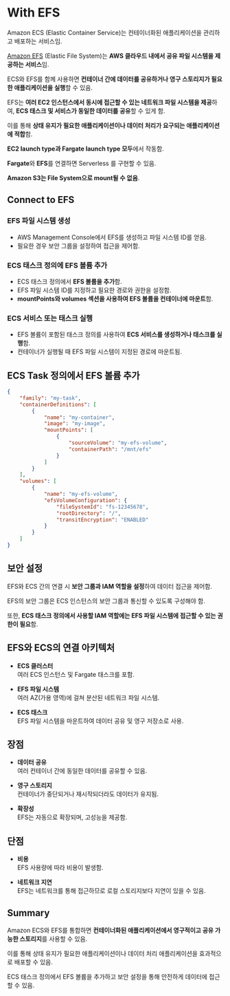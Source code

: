 # With EFS

Amazon ECS (Elastic Container Service)는 컨테이너화된 애플리케이션을 관리하고 배포하는 서비스임.  

[Amazon EFS](https://github.com/LeeWooJung/AWS-SAA-C03/tree/main/6.%20Storage/6-2.%20EFS) (Elastic File System)는 **AWS 클라우드 내에서 공유 파일 시스템을 제공하는 서비스**임.  

ECS와 EFS를 함께 사용하면 **컨테이너 간에 데이터를 공유하거나 영구 스토리지가 필요한 애플리케이션을 실행**할 수 있음.

EFS는 **여러 EC2 인스턴스에서 동시에 접근할 수 있는 네트워크 파일 시스템을 제공**하여, **ECS 태스크 및 서비스가 동일한 데이터를 공유**할 수 있게 함.  

이를 통해 **상태 유지가 필요한 애플리케이션이나 데이터 처리가 요구되는 애플리케이션에 적합**함.  

**EC2 launch type과 Fargate launch type 모두**에서 작동함.

**Fargate**와 **EFS**를 연결하면 Serverless 를 구현할 수 있음.  

**Amazon S3는 File System으로 mount될 수 없음**.

## Connect to EFS

### EFS 파일 시스템 생성

* AWS Management Console에서 EFS를 생성하고 파일 시스템 ID를 얻음.
* 필요한 경우 보안 그룹을 설정하여 접근을 제어함.

### ECS 태스크 정의에 EFS 볼륨 추가

* ECS 태스크 정의에서 **EFS 볼륨을 추가**함.
* EFS 파일 시스템 ID를 지정하고 필요한 경로와 권한을 설정함.
* **mountPoints와 volumes 섹션을 사용하여 EFS 볼륨을 컨테이너에 마운트**함.

### ECS 서비스 또는 태스크 실행

* EFS 볼륨이 포함된 태스크 정의를 사용하여 **ECS 서비스를 생성하거나 태스크를 실행**함.
* 컨테이너가 실행될 때 EFS 파일 시스템이 지정된 경로에 마운트됨.

## ECS Task 정의에서 EFS 볼륨 추가

``` json
{
    "family": "my-task",
    "containerDefinitions": [
        {
            "name": "my-container",
            "image": "my-image",
            "mountPoints": [
                {
                    "sourceVolume": "my-efs-volume",
                    "containerPath": "/mnt/efs"
                }
            ]
        }
    ],
    "volumes": [
        {
            "name": "my-efs-volume",
            "efsVolumeConfiguration": {
                "fileSystemId": "fs-12345678",
                "rootDirectory": "/",
                "transitEncryption": "ENABLED"
            }
        }
    ]
}
```

## 보안 설정

EFS와 ECS 간의 연결 시 **보안 그룹과 IAM 역할을 설정**하여 데이터 접근을 제어함.  

EFS의 보안 그룹은 ECS 인스턴스의 보안 그룹과 통신할 수 있도록 구성해야 함.  

또한, **ECS 태스크 정의에서 사용할 IAM 역할에는 EFS 파일 시스템에 접근할 수 있는 권한이 필요**함.

## EFS와 ECS의 연결 아키텍처

* **ECS 클러스터**  
여러 ECS 인스턴스 및 Fargate 태스크를 포함.

* **EFS 파일 시스템**  
여러 AZ(가용 영역)에 걸쳐 분산된 네트워크 파일 시스템.

* **ECS 태스크**  
EFS 파일 시스템을 마운트하여 데이터 공유 및 영구 저장소로 사용.

## 장점

* **데이터 공유**  
여러 컨테이너 간에 동일한 데이터를 공유할 수 있음.

* **영구 스토리지**  
컨테이너가 중단되거나 재시작되더라도 데이터가 유지됨.

* **확장성**  
EFS는 자동으로 확장되며, 고성능을 제공함.

## 단점

* **비용**  
EFS 사용량에 따라 비용이 발생함.

* **네트워크 지연**  
EFS는 네트워크를 통해 접근하므로 로컬 스토리지보다 지연이 있을 수 있음.

## Summary
Amazon ECS와 EFS를 통합하면 **컨테이너화된 애플리케이션에서 영구적이고 공유 가능한 스토리지**를 사용할 수 있음.  

이를 통해 상태 유지가 필요한 애플리케이션이나 데이터 처리 애플리케이션을 효과적으로 배포할 수 있음.  

ECS 태스크 정의에서 EFS 볼륨을 추가하고 보안 설정을 통해 안전하게 데이터에 접근할 수 있음.